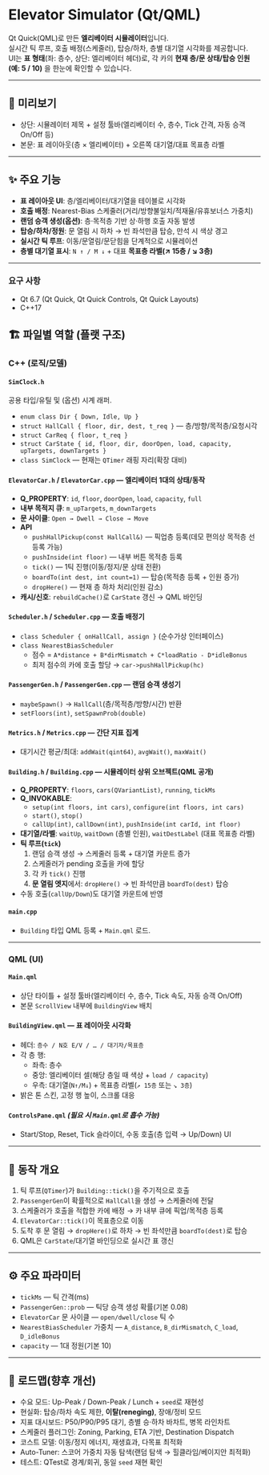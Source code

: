 # Elevator Simulator (Qt/QML)

Qt Quick(QML)로 만든 **엘리베이터 시뮬레이터**입니다.  
실시간 틱 루프, 호출 배정(스케줄러), 탑승/하차, 층별 대기열 시각화를 제공합니다.  
UI는 **표 형태**(좌: 층수, 상단: 엘리베이터 헤더)로, 각 카의 **현재 층/문 상태/탑승 인원(예: 5 / 10)** 을 한눈에 확인할 수 있습니다.

---

## 📸 미리보기

- 상단: 시뮬레이터 제목 + 설정 툴바(엘리베이터 수, 층수, Tick 간격, 자동 승객 On/Off 등)
- 본문: 표 레이아웃(층 × 엘리베이터) + 오른쪽 대기열/대표 목표층 라벨

---

## ✨ 주요 기능

- **표 레이아웃 UI**: 층/엘리베이터/대기열을 테이블로 시각화
- **호출 배정**: Nearest-Bias 스케줄러(거리/방향불일치/적재율/유휴보너스 가중치)
- **랜덤 승객 생성(옵션)**: 층·목적층 기반 상·하행 호출 자동 발생
- **탑승/하차/정원**: 문 열림 시 하차 → 빈 좌석만큼 탑승, 만석 시 색상 경고
- **실시간 틱 루프**: 이동/문열림/문닫힘을 단계적으로 시뮬레이션
- **층별 대기열 표시**: `N ↑ / M ↓` + 대표 **목표층 라벨(↗ 15층 / ↘ 3층)**

---

### 요구 사항
- Qt 6.7 (Qt Quick, Qt Quick Controls, Qt Quick Layouts)
- C++17

## 🏗️ 파일별 역할 (플랫 구조)

### C++ (로직/모델)

#### `SimClock.h`
공용 타입/유틸 및 (옵션) 시계 래퍼.
- `enum class Dir { Down, Idle, Up }`
- `struct HallCall { floor, dir, dest, t_req }` — 층/방향/목적층/요청시각
- `struct CarReq { floor, t_req }`
- `struct CarState { id, floor, dir, doorOpen, load, capacity, upTargets, downTargets }`
- `class SimClock` — 현재는 `QTimer` 래핑 자리(확장 대비)

#### `ElevatorCar.h` / `ElevatorCar.cpp` — 엘리베이터 1대의 상태/동작
- **Q_PROPERTY**: `id`, `floor`, `doorOpen`, `load`, `capacity`, `full`
- **내부 목적지 큐**: `m_upTargets`, `m_downTargets`
- **문 사이클**: `Open → Dwell → Close → Move`
- **API**
  - `pushHallPickup(const HallCall&)` — 픽업층 등록(데모 편의상 목적층 선등록 가능)
  - `pushInside(int floor)` — 내부 버튼 목적층 등록
  - `tick()` — 1틱 진행(이동/정지/문 상태 전환)
  - `boardTo(int dest, int count=1)` — 탑승(목적층 등록 + 인원 증가)
  - `dropHere()` — 현재 층 하차 처리(인원 감소)
- **캐시/신호**: `rebuildCache()`로 `CarState` 갱신 → QML 바인딩

#### `Scheduler.h` / `Scheduler.cpp` — 호출 배정기
- `class Scheduler { onHallCall, assign }` (순수가상 인터페이스)
- `class NearestBiasScheduler`
  - 점수 = `A*distance + B*dirMismatch + C*loadRatio - D*idleBonus`
  - 최저 점수의 카에 호출 할당 → `car->pushHallPickup(hc)`

#### `PassengerGen.h` / `PassengerGen.cpp` — 랜덤 승객 생성기
- `maybeSpawn()` → `HallCall`(층/목적층/방향/시간) 반환
- `setFloors(int)`, `setSpawnProb(double)`

#### `Metrics.h` / `Metrics.cpp` — 간단 지표 집계
- 대기시간 평균/최대: `addWait(qint64)`, `avgWait()`, `maxWait()`

#### `Building.h` / `Building.cpp` — 시뮬레이터 상위 오브젝트(QML 공개)
- **Q_PROPERTY**: `floors`, `cars(QVariantList)`, `running`, `tickMs`
- **Q_INVOKABLE**:
  - `setup(int floors, int cars)`, `configure(int floors, int cars)`
  - `start()`, `stop()`
  - `callUp(int)`, `callDown(int)`, `pushInside(int carId, int floor)`
- **대기열/라벨**: `waitUp`, `waitDown` (층별 인원), `waitDestLabel` (대표 목표층 라벨)
- **틱 루프(`tick`)**
  1. 랜덤 승객 생성 → 스케줄러 등록 + 대기열 카운트 증가  
  2. 스케줄러가 pending 호출을 카에 할당  
  3. 각 카 `tick()` 진행  
  4. **문 열림 엣지**에서: `dropHere()` → 빈 좌석만큼 `boardTo(dest)` 탑승
- 수동 호출(`callUp/Down`)도 대기열 카운트에 반영

#### `main.cpp`
- `Building` 타입 QML 등록 + `Main.qml` 로드.

---

### QML (UI)

#### `Main.qml`
- 상단 타이틀 + 설정 툴바(엘리베이터 수, 층수, Tick 속도, 자동 승객 On/Off)
- 본문 `ScrollView` 내부에 `BuildingView` 배치

#### `BuildingView.qml` — 표 레이아웃 시각화
- 헤더: `층수 / N호 E/V / … / 대기자/목표층`
- 각 층 행:
  - 좌측: 층수
  - 중앙: 엘리베이터 셀(해당 층일 때 색상 + `load / capacity`)
  - 우측: 대기열(`N↑/M↓`) + 목표층 라벨(`↗ 15층` 또는 `↘ 3층`)
- 밝은 톤 스킨, 고정 행 높이, 스크롤 대응

#### `ControlsPane.qml` *(필요 시 `Main.qml`로 흡수 가능)*
- Start/Stop, Reset, Tick 슬라이더, 수동 호출(층 입력 → Up/Down) UI

---

## 🔄 동작 개요
1. 틱 루프(`QTimer`)가 `Building::tick()`을 주기적으로 호출  
2. `PassengerGen`이 확률적으로 `HallCall`을 생성 → 스케줄러에 전달  
3. 스케줄러가 호출을 적합한 카에 배정 → 카 내부 큐에 픽업/목적층 등록  
4. `ElevatorCar::tick()`이 목표층으로 이동  
5. 도착 후 문 열림 → `dropHere()`로 하차 → 빈 좌석만큼 `boardTo(dest)`로 탑승  
6. QML은 `CarState`/대기열 바인딩으로 실시간 표 갱신

---

## ⚙️ 주요 파라미터
- `tickMs` — 틱 간격(ms)
- `PassengerGen::prob` — 틱당 승객 생성 확률(기본 0.08)
- `ElevatorCar` 문 사이클 — `open/dwell/close` 틱 수
- `NearestBiasScheduler` 가중치 — `A_distance`, `B_dirMismatch`, `C_load`, `D_idleBonus`
- `capacity` — 1대 정원(기본 10)

---

## 🧭 로드맵(향후 개선)
- 수요 모드: Up-Peak / Down-Peak / Lunch + `seed`로 재현성
- 현실화: 탑승/하차 속도 제한, **이탈(reneging)**, 장애/정비 모드
- 지표 대시보드: P50/P90/P95 대기, 층별 승·하차 바차트, 병목 라인차트
- 스케줄러 플러그인: Zoning, Parking, ETA 기반, Destination Dispatch
- 코스트 모델: 이동/정지 에너지, 재생효과, 다목표 최적화
- Auto-Tuner: 스코어 가중치 자동 탐색(랜덤 탐색 → 힐클라임/베이지안 최적화)
- 테스트: QTest로 경계/회귀, 동일 `seed` 재현 확인
